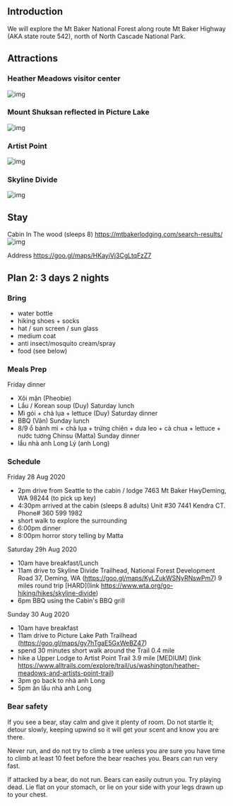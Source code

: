 ## Introduction

We will explore the Mt Baker National Forest along route Mt Baker Highway (AKA state route 542), north of North Cascade National Park.


## Attractions

### Heather Meadows visitor center
![img](https://github.com/HenryGau/SeattleWAHangoutPlan/raw/master/img/Heather_Meadows.jpg)


### Mount Shuksan reflected in Picture Lake
![img](https://github.com/HenryGau/SeattleWAHangoutPlan/raw/master/img/MtBaker_PictureLake.jpg)

### Artist Point
![img](https://github.com/HenryGau/SeattleWAHangoutPlan/raw/master/img/MtBaker_ArtistPoint.jpg)


### Skyline Divide
![img](https://github.com/HenryGau/SeattleWAHangoutPlan/raw/master/img/MtBaker_SkylineDivide.jpeg)

## Stay

Cabin In The wood (sleeps 8)
https://mtbakerlodging.com/search-results/
![img](https://github.com/HenryGau/SeattleWAHangoutPlan/raw/master/img/MtBaker_CabinSleeps8.jpeg)

Address https://goo.gl/maps/HKayiVj3CgLtqFzZ7

## Plan 2: 3 days 2 nights

### Bring

 - water bottle 
 - hiking shoes + socks
 - hat / sun screen / sun glass
 - medium coat
 - anti insect/mosquito cream/spray
 - food (see below)

### Meals Prep

Friday dinner
 - Xôi mặn (Pheobie)
 - Lẩu / Korean soup (Duy) 
Saturday lunch
 - Mì gói + chả lụa + lettuce (Duy)
Saturday dinner
 - BBQ (Vân) 
Sunday lunch
 - 8/9 ổ bánh mì + chả lụa + trứng chiên + dưa leo + cà chua + lettuce + nước tương Chinsu (Matta)
Sunday dinner
 - lẩu nhà anh Long Lý (anh Long) 


### Schedule 

Friday 28 Aug 2020
 - 2pm drive from Seattle to the cabin / lodge
7463 Mt Baker HwyDeming, WA 98244 (to pick up key)
 - 4:30pm arrived at the cabin (sleeps 8 adults) 
 Unit #30 7441 Kendra CT. Phone# 360 599 1982
 - short walk to explore the surrounding
 - 6:00pm dinner
 - 8:00pm horror story telling by Matta
 
Saturday 29h Aug 2020
 - 10am have breakfast/Lunch
 - 11am drive to Skyline Divide Trailhead, 
National Forest Development Road 37, Deming, WA  (https://goo.gl/maps/KyLZukWSNyRNswPm7)
  9 miles round trip [HARD](link https://www.wta.org/go-hiking/hikes/skyline-divide)
 - 6pm BBQ using the Cabin's BBQ grill
 
 Sunday 30 Aug 2020
 - 10am have breakfast
 - 11am drive to Picture Lake Path Trailhead (https://goo.gl/maps/gy7hTgaE5GxWeBZ47)
 - spend 30 minutes short walk around the Trail 0.4 mile
 - hike a Upper Lodge to Artist Point Trail 3.9 mile [MEDIUM]
 (link https://www.alltrails.com/explore/trail/us/washington/heather-meadows-and-artists-point-trail)
 - 3pm go back to nhà anh Long 
 - 5pm ăn lẩu nhà anh Long 
 
### Bear safety

If you see a bear, stay calm and give it plenty of room. Do not startle it; detour slowly, keeping upwind so it will get your scent and know you are there. 

Never run, and do not try to climb a tree unless you are sure you have time to climb at least 10 feet before the bear reaches you. Bears can run very fast.

If attacked by a bear, do not run. Bears can easily outrun you. Try playing dead. Lie flat on your stomach, or lie on your side with your legs drawn up to your chest.





